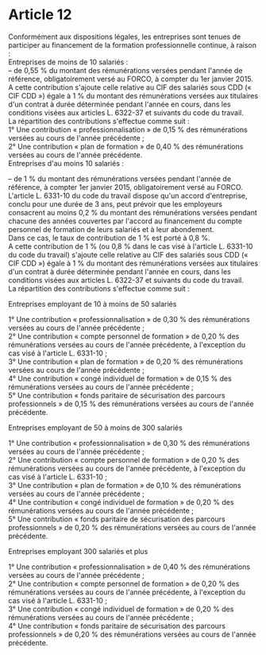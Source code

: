 # Article 12

  
Conformément aux dispositions légales, les entreprises sont tenues de participer au financement de la formation professionnelle continue, à raison :  
Entreprises de moins de 10 salariés :  
– de 0,55 % du montant des rémunérations versées pendant l'année de référence, obligatoirement versé au FORCO, à compter du 1er janvier 2015.  
A cette contribution s'ajoute celle relative au CIF des salariés sous CDD (« CIF CDD ») égale à 1 % du montant des rémunérations versées aux titulaires d'un contrat à durée déterminée pendant l'année en cours, dans les conditions visées aux articles L. 6322-37 et suivants du code du travail.  
La répartition des contributions s'effectue comme suit :  
1° Une contribution « professionnalisation » de 0,15 % des rémunérations versées au cours de l'année précédente ;  
2° Une contribution « plan de formation » de 0,40 % des rémunérations versées au cours de l'année précédente.  
Entreprises d'au moins 10 salariés :

  
– de 1 % du montant des rémunérations versées pendant l'année de référence, à compter 1er janvier 2015, obligatoirement versé au FORCO.  
L'article L. 6331-10 du code du travail dispose qu'un accord d'entreprise, conclu pour une durée de 3 ans, peut prévoir que les employeurs consacrent au moins 0,2 % du montant des rémunérations versées pendant chacune des années couvertes par l'accord au financement du compte personnel de formation de leurs salariés et à leur abondement.  
Dans ce cas, le taux de contribution de 1 % est porté à 0,8 %.  
A cette contribution de 1 % (ou 0,8 % dans le cas visé à l'article L. 6331-10 du code du travail) s'ajoute celle relative au CIF des salariés sous CDD (« CIF CDD ») égale à 1 % du montant des rémunérations versées aux titulaires d'un contrat à durée déterminée pendant l'année en cours, dans les conditions visées aux articles L. 6322-37 et suivants du code du travail.  
La répartition des contributions s'effectue comme suit :

  
Entreprises employant de 10 à moins de 50 salariés

  
1° Une contribution « professionnalisation » de 0,30 % des rémunérations versées au cours de l'année précédente ;  
2° Une contribution « compte personnel de formation » de 0,20 % des rémunérations versées au cours de l'année précédente, à l'exception du cas visé à l'article L. 6331-10 ;  
3° Une contribution « plan de formation » de 0,20 % des rémunérations versées au cours de l'année précédente ;  
4° Une contribution « congé individuel de formation » de 0,15 % des rémunérations versées au cours de l'année précédente ;  
5° Une contribution « fonds paritaire de sécurisation des parcours professionnels » de 0,15 % des rémunérations versées au cours de l'année précédente.

  
Entreprises employant de 50 à moins de 300 salariés

  
1° Une contribution « professionnalisation » de 0,30 % des rémunérations versées au cours de l'année précédente ;  
2° Une contribution « compte personnel de formation » de 0,20 % des rémunérations versées au cours de l'année précédente, à l'exception du cas visé à l'article L. 6331-10 ;  
3° Une contribution « plan de formation » de 0,10 % des rémunérations versées au cours de l'année précédente ;  
4° Une contribution « congé individuel de formation » de 0,20 % des rémunérations versées au cours de l'année précédente ;  
5° Une contribution « fonds paritaire de sécurisation des parcours professionnels » de 0,20 % des rémunérations versées au cours de l'année précédente.

  
Entreprises employant 300 salariés et plus

  
1° Une contribution « professionnalisation » de 0,40 % des rémunérations versées au cours de l'année précédente ;  
2° Une contribution « compte personnel de formation » de 0,20 % des rémunérations versées au cours de l'année précédente, à l'exception du cas visé à l'article L. 6331-10 ;  
3° Une contribution « congé individuel de formation » de 0,20 % des rémunérations versées au cours de l'année précédente ;  
4° Une contribution « fonds paritaire de sécurisation des parcours professionnels » de 0,20 % des rémunérations versées au cours de l'année précédente.

